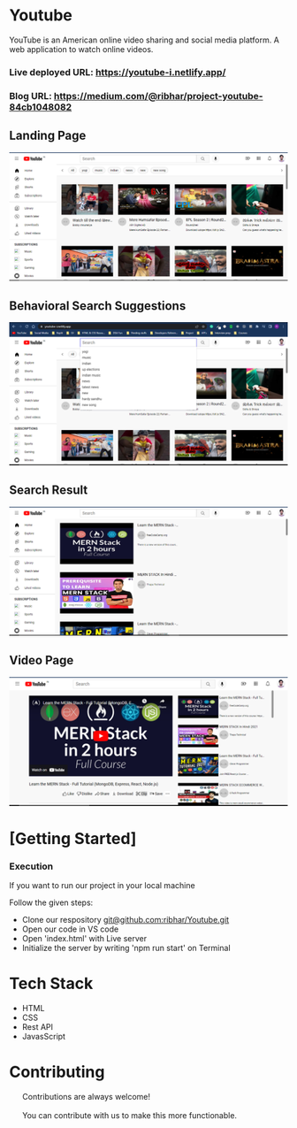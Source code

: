 <h1>Youtube</h1>
YouTube is an American online video sharing and social media platform. A web application to watch online videos.

### Live deployed URL: https://youtube-i.netlify.app/

### Blog URL: https://medium.com/@ribhar/project-youtube-84cb1048082


 <h2>Landing Page</h2>
    <img src="https://github.com/ribhar/Youtube/blob/main/assets/land.png" />
    <h2>Behavioral Search Suggestions</h2>
    <img src="https://github.com/ribhar/Youtube/blob/main/assets/searched.PNG" />
       <h2>Search Result</h2>
    <img src="https://github.com/ribhar/Youtube/blob/main/assets/list.PNG" />
        <h2>Video Page</h2>
    <img src="https://github.com/ribhar/Youtube/blob/main/assets/video.PNG" />
    <h1>[Getting Started]</h1>
    <h3>Execution</h3>
    <p>If you want to run our project in your local machine</p>
    <p>Follow the given steps:</p>
    <ul>
        <li>Clone our respository <a href="git@github.com:ribhar/Youtube.git">git@github.com:ribhar/Youtube.git</a></li>
        <li>Open our code in VS code</li>
        <li>Open 'index.html' with Live server</li>
        <li>Initialize the server by writing 'npm run start' on Terminal</li>
    </ul>
        <h1>Tech Stack</h1>
    <ul>
        <li>HTML</li>
        <li>CSS</li>
        <li>Rest API</li>
        <li>JavasScript</li>
    </ul>
    </ul>
       <h1>Contributing</h1>
    <ul>
        Contributions are always welcome!<br><br>
        You can contribute with us to make this more functionable.
    </ul>
   
